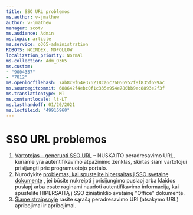 ```yaml
---
title: SSO URL problemos
ms.author: v-jmathew
author: v-jmathew
manager: scotv
ms.audience: Admin
ms.topic: article
ms.service: o365-administration
ROBOTS: NOINDEX, NOFOLLOW
localization_priority: Normal
ms.collection: Adm_O365
ms.custom:
- "9004357"
- "7812"
ms.openlocfilehash: 7ab8c9f64e376218ca6c76056952f8f835f699ac
ms.sourcegitcommit: 688642f4ebc0f1c335e954e780bb9ec8893e2f3f
ms.translationtype: MT
ms.contentlocale: lt-LT
ms.lasthandoff: 01/20/2021
ms.locfileid: "49916960"
---
```

# <a name="sso-url-issues"></a>SSO URL problemos

1. [Vartotojas – generuoti SSO URL](https://docs.microsoft.com/rest/api/apimanagement/2019-12-01/User/GenerateSsoUrl) – NUSKAITO peradresavimo URL, kuriame yra autentifikavimo atpažinimo ženklas, skirtas šiam vartotojui prisijungti prie programuotojo portalo.
2. Nurodykite [problemas, kai spustelite hipersaitas į SSO svetainę dokumente](https://docs.microsoft.com/office/troubleshoot/office-suite-issues/click-hyperlink-to-sso-website) , jei būsite nukreipti į prisijungimo puslapį arba klaidos puslapį arba esate raginami naudoti autentifikavimo informaciją, kai spustelite HIPERSAITĄ į SSO žiniatinklio svetainę "Office" dokumente.
3. [Šiame straipsnyje](https://docs.microsoft.com/azure/active-directory/develop/reply-url) rasite sąrašą peradresavimo URI (atsakymo URL) apribojimai ir apribojimai.
